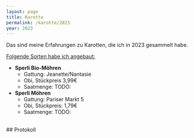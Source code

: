 ```yaml
---
layout: page
title: Karotte
permalink: /karotte/2023
year: 2023
---
```


Das sind meine Erfahrungen zu Karotten, die ich in 2023 gesammelt habe.

<u>Folgende Sorten habe ich angebaut:</u>

- **Sperli Bio-Möhren**
    - Gattung: Jeanette/Nantasie
    - Obi, Stückpreis 3,99€
    - Saatmenge: TODO:
- **Sperli Möhren**
    - Gattung: Pariser Markt 5
    - Obi, Stückpreis: 1,79€
    - Saatmenge: TODO:

<br>
## Protokoll

